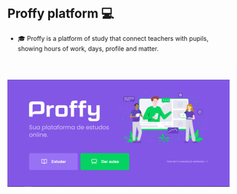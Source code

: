 # Proffy platform :computer:

- :mortar_board: Proffy is a platform of study that connect teachers with pupils, showing hours of work, days, profile and matter.

<br><br>

<img src="https://github.com/FabioSM02/Proffy-NLW02/blob/main/web/src/assets/Images/LandingPage.PNG" alt="LandingPage" center/>
